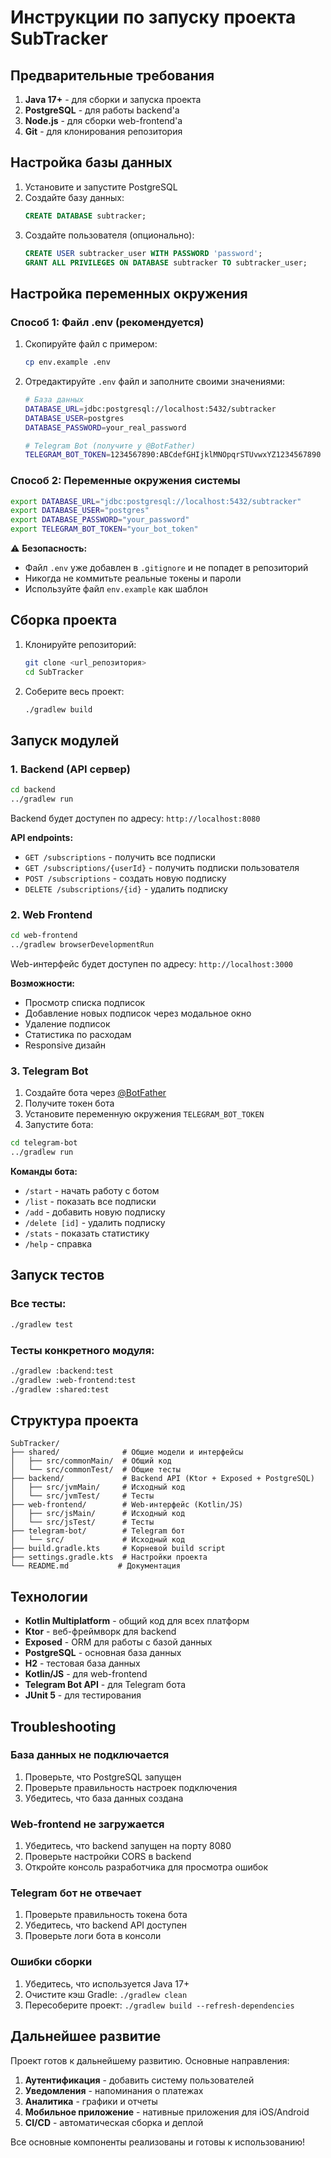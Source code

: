 # Инструкции по запуску проекта SubTracker

## Предварительные требования

1. **Java 17+** - для сборки и запуска проекта
2. **PostgreSQL** - для работы backend'а
3. **Node.js** - для сборки web-frontend'а
4. **Git** - для клонирования репозитория

## Настройка базы данных

1. Установите и запустите PostgreSQL
2. Создайте базу данных:
   ```sql
   CREATE DATABASE subtracker;
   ```
3. Создайте пользователя (опционально):
   ```sql
   CREATE USER subtracker_user WITH PASSWORD 'password';
   GRANT ALL PRIVILEGES ON DATABASE subtracker TO subtracker_user;
   ```

## Настройка переменных окружения

### Способ 1: Файл .env (рекомендуется)

1. Скопируйте файл с примером:
   ```bash
   cp env.example .env
   ```

2. Отредактируйте `.env` файл и заполните своими значениями:
   ```bash
   # База данных
   DATABASE_URL=jdbc:postgresql://localhost:5432/subtracker
   DATABASE_USER=postgres
   DATABASE_PASSWORD=your_real_password
   
   # Telegram Bot (получите у @BotFather)
   TELEGRAM_BOT_TOKEN=1234567890:ABCdefGHIjklMNOpqrSTUvwxYZ1234567890
   ```

### Способ 2: Переменные окружения системы

```bash
export DATABASE_URL="jdbc:postgresql://localhost:5432/subtracker"
export DATABASE_USER="postgres" 
export DATABASE_PASSWORD="your_password"
export TELEGRAM_BOT_TOKEN="your_bot_token"
```

⚠️ **Безопасность:** 
- Файл `.env` уже добавлен в `.gitignore` и не попадет в репозиторий
- Никогда не коммитьте реальные токены и пароли
- Используйте файл `env.example` как шаблон

## Сборка проекта

1. Клонируйте репозиторий:
   ```bash
   git clone <url_репозитория>
   cd SubTracker
   ```

2. Соберите весь проект:
   ```bash
   ./gradlew build
   ```

## Запуск модулей

### 1. Backend (API сервер)

```bash
cd backend
../gradlew run
```

Backend будет доступен по адресу: `http://localhost:8080`

**API endpoints:**
- `GET /subscriptions` - получить все подписки
- `GET /subscriptions/{userId}` - получить подписки пользователя
- `POST /subscriptions` - создать новую подписку
- `DELETE /subscriptions/{id}` - удалить подписку

### 2. Web Frontend

```bash
cd web-frontend
../gradlew browserDevelopmentRun
```

Web-интерфейс будет доступен по адресу: `http://localhost:3000`

**Возможности:**
- Просмотр списка подписок
- Добавление новых подписок через модальное окно
- Удаление подписок
- Статистика по расходам
- Responsive дизайн

### 3. Telegram Bot

1. Создайте бота через [@BotFather](https://t.me/botfather)
2. Получите токен бота
3. Установите переменную окружения `TELEGRAM_BOT_TOKEN`
4. Запустите бота:

```bash
cd telegram-bot
../gradlew run
```

**Команды бота:**
- `/start` - начать работу с ботом
- `/list` - показать все подписки
- `/add` - добавить новую подписку
- `/delete [id]` - удалить подписку
- `/stats` - показать статистику
- `/help` - справка

## Запуск тестов

### Все тесты:
```bash
./gradlew test
```

### Тесты конкретного модуля:
```bash
./gradlew :backend:test
./gradlew :web-frontend:test
./gradlew :shared:test
```

## Структура проекта

```
SubTracker/
├── shared/              # Общие модели и интерфейсы
│   ├── src/commonMain/  # Общий код
│   └── src/commonTest/  # Общие тесты
├── backend/             # Backend API (Ktor + Exposed + PostgreSQL)
│   ├── src/jvmMain/     # Исходный код
│   └── src/jvmTest/     # Тесты
├── web-frontend/        # Web-интерфейс (Kotlin/JS)
│   ├── src/jsMain/      # Исходный код
│   └── src/jsTest/      # Тесты
├── telegram-bot/        # Telegram бот
│   └── src/             # Исходный код
├── build.gradle.kts     # Корневой build script
├── settings.gradle.kts  # Настройки проекта
└── README.md           # Документация
```

## Технологии

- **Kotlin Multiplatform** - общий код для всех платформ
- **Ktor** - веб-фреймворк для backend
- **Exposed** - ORM для работы с базой данных
- **PostgreSQL** - основная база данных
- **H2** - тестовая база данных
- **Kotlin/JS** - для web-frontend
- **Telegram Bot API** - для Telegram бота
- **JUnit 5** - для тестирования

## Troubleshooting

### База данных не подключается
1. Проверьте, что PostgreSQL запущен
2. Проверьте правильность настроек подключения
3. Убедитесь, что база данных создана

### Web-frontend не загружается
1. Убедитесь, что backend запущен на порту 8080
2. Проверьте настройки CORS в backend
3. Откройте консоль разработчика для просмотра ошибок

### Telegram бот не отвечает
1. Проверьте правильность токена бота
2. Убедитесь, что backend API доступен
3. Проверьте логи бота в консоли

### Ошибки сборки
1. Убедитесь, что используется Java 17+
2. Очистите кэш Gradle: `./gradlew clean`
3. Пересоберите проект: `./gradlew build --refresh-dependencies`

## Дальнейшее развитие

Проект готов к дальнейшему развитию. Основные направления:

1. **Аутентификация** - добавить систему пользователей
2. **Уведомления** - напоминания о платежах
3. **Аналитика** - графики и отчеты
4. **Мобильное приложение** - нативные приложения для iOS/Android
5. **CI/CD** - автоматическая сборка и деплой

Все основные компоненты реализованы и готовы к использованию!
